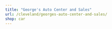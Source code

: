 ```yaml
---
title: "George's Auto Center and Sales"
url: /cleveland/georges-auto-center-and-sales/
shop: car
---
```


